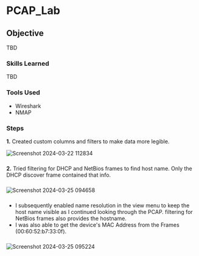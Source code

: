 # PCAP_Lab

## Objective

TBD

### Skills Learned

TBD

### Tools Used

- Wireshark
- NMAP

### Steps

**1.** Created custom columns and filters to make data more legible.<br>

![Screenshot 2024-03-22 112834](https://github.com/Benrosan/PCAP_Lab/assets/160042310/2cda1e53-f3cc-4233-8e65-b5ef02ba3f09)
###

**2.** Tried filtering for DHCP and NetBios frames to find host name. Only the DHCP discover frame contained that info.
###
![Screenshot 2024-03-25 094658](https://github.com/Benrosan/PCAP_Lab/assets/160042310/6a5252c2-5465-4e1a-96aa-cf40b484ac0c)
###
  - I subsequently enabled name resolution in the view menu to keep the host name visible as I continued looking through the PCAP. filtering for NetBios frames also provides the hostname.
  - I was also able to get the device's MAC Address from the Frames (00:60:52:b7:33:0f).
###
![Screenshot 2024-03-25 095224](https://github.com/Benrosan/PCAP_Lab/assets/160042310/c184092e-7020-4f1c-8687-92e5d2a09e6b)
























